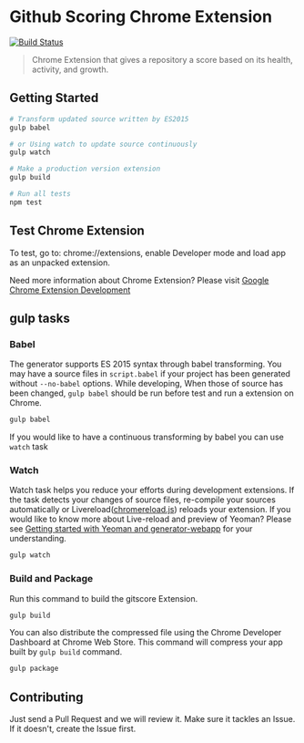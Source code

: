 # Github Scoring Chrome Extension

[![Build Status](https://travis-ci.org/ngbravo/gitscore.svg?branch=master)](https://travis-ci.org/ngbravo/gitscore)

> Chrome Extension that gives a repository a score based on its health, activity, and growth.

## Getting Started

```sh
# Transform updated source written by ES2015
gulp babel

# or Using watch to update source continuously
gulp watch

# Make a production version extension
gulp build

# Run all tests
npm test
```

## Test Chrome Extension

To test, go to: chrome://extensions, enable Developer mode and load app as an unpacked extension.

Need more information about Chrome Extension? Please visit [Google Chrome Extension Development](http://developer.chrome.com/extensions/devguide.html)


## gulp tasks

### Babel

The generator supports ES 2015 syntax through babel transforming. You may have a source files in `script.babel` if your project has been generated without `--no-babel` options. While developing, When those of source has been changed, `gulp babel` should be run before test and run a extension on Chrome.

```sh
gulp babel
```

If you would like to have a continuous transforming by babel you can use `watch` task

### Watch

Watch task helps you reduce your efforts during development extensions. If the task detects your changes of source files, re-compile your sources automatically or Livereload([chromereload.js](https://github.com/yeoman/generator-chrome-extension/blob/master/app/templates/scripts/chromereload.js)) reloads your extension. If you would like to know more about Live-reload and preview of Yeoman? Please see [Getting started with Yeoman and generator-webapp](http://youtu.be/zBt2g9ekiug?t=3m51s) for your understanding.

```bash
gulp watch
```

### Build and Package

Run this command to build the gitscore Extension.

```bash
gulp build
```

You can also distribute the compressed file using the Chrome Developer Dashboard at Chrome Web Store. This command will compress your app built by `gulp build` command.

```bash
gulp package
```

## Contributing

Just send a Pull Request and we will review it. Make sure it tackles an Issue. If it doesn't, create the Issue first.
